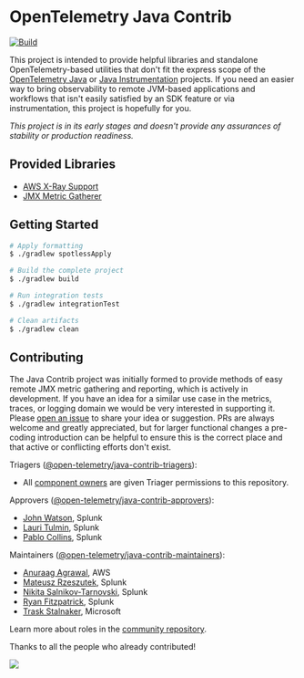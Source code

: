 # OpenTelemetry Java Contrib
[![Build](https://github.com/open-telemetry/opentelemetry-java-contrib/actions/workflows/pr-build.yml/badge.svg)](https://github.com/open-telemetry/opentelemetry-java-contrib/actions/workflows/pr-build.yml)

This project is intended to provide helpful libraries and standalone OpenTelemetry-based utilities that don't fit
the express scope of the [OpenTelemetry Java](https://github.com/open-telemetry/opentelemetry-java) or
[Java Instrumentation](https://github.com/open-telemetry/opentelemetry-java-instrumentation) projects.  If you need an
easier way to bring observability to remote JVM-based applications and workflows that isn't easily satisfied by an SDK
feature or via instrumentation, this project is hopefully for you.

*This project is in its early stages and doesn't provide any assurances of stability or production readiness.*


## Provided Libraries

* [AWS X-Ray Support](./aws-xray/README.md)
* [JMX Metric Gatherer](./jmx-metrics/README.md)

## Getting Started

```bash
# Apply formatting
$ ./gradlew spotlessApply

# Build the complete project
$ ./gradlew build

# Run integration tests
$ ./gradlew integrationTest

# Clean artifacts
$ ./gradlew clean
```

## Contributing

The Java Contrib project was initially formed to provide methods of easy remote JMX metric gathering and reporting,
which is actively in development.  If you have an idea for a similar use case in the metrics, traces, or logging
domain we would be very interested in supporting it.  Please
[open an issue](https://github.com/open-telemetry/opentelemetry-java-contrib/issues/new/choose) to share your idea or
suggestion.  PRs are always welcome and greatly appreciated, but for larger functional changes a pre-coding introduction
can be helpful to ensure this is the correct place and that active or conflicting efforts don't exist.

Triagers ([@open-telemetry/java-contrib-triagers](https://github.com/orgs/open-telemetry/teams/java-contrib-triagers)):

- All [component owners](https://github.com/open-telemetry/opentelemetry-java-contrib/blob/main/.github/component_owners.yml) are given Triager permissions to this repository.

Approvers ([@open-telemetry/java-contrib-approvers](https://github.com/orgs/open-telemetry/teams/java-contrib-approvers)):

- [John Watson](https://github.com/jkwatson), Splunk
- [Lauri Tulmin](https://github.com/laurit), Splunk
- [Pablo Collins](https://github.com/pmcollins), Splunk

Maintainers ([@open-telemetry/java-contrib-maintainers](https://github.com/orgs/open-telemetry/teams/java-contrib-maintainers)):

- [Anuraag Agrawal](https://github.com/anuraaga), AWS
- [Mateusz Rzeszutek](https://github.com/mateuszrzeszutek), Splunk
- [Nikita Salnikov-Tarnovski](https://github.com/iNikem), Splunk
- [Ryan Fitzpatrick](https://github.com/rmfitzpatrick), Splunk
- [Trask Stalnaker](https://github.com/trask), Microsoft

Learn more about roles in the [community repository](https://github.com/open-telemetry/community/blob/master/community-membership.md).

Thanks to all the people who already contributed!

<a href="https://github.com/open-telemetry/opentelemetry-java-contrib/graphs/contributors">
  <img src="https://contributors-img.web.app/image?repo=open-telemetry/opentelemetry-java-contrib" />
</a>

